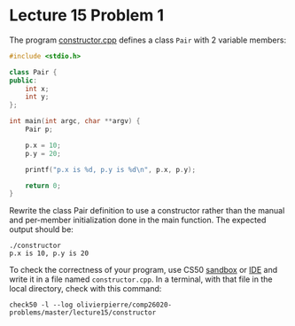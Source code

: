 # Lecture 15 Problem 1

The program [constructor.cpp](constructor.cpp) defines a class `Pair` with
2 variable members:

```cxx
#include <stdio.h>

class Pair {
public:
    int x;
    int y;
};

int main(int argc, char **argv) {
    Pair p;

    p.x = 10;
    p.y = 20;

    printf("p.x is %d, p.y is %d\n", p.x, p.y);

    return 0;
}
```

Rewrite the class Pair definition to use a constructor rather than the manual
and per-member initialization done in the main function. The expected output
should be:

```shell
./constructor
p.x is 10, p.y is 20
```

To check the correctness of your program, use CS50 [sandbox](sandbox.cs50.io)
or [IDE](ide.cs50.io) and write it in a file named `constructor.cpp`. In a
terminal, with that file in the local directory, check with this command:
```shell
check50 -l --log olivierpierre/comp26020-problems/master/lecture15/constructor
```

